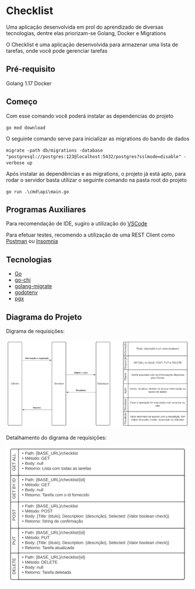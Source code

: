 # Checklist

Uma aplicação desenvolvida em prol do aprendizado de diversas tecnologias, dentre elas priorizam-se Golang, Docker e Migrations

O Checklist é uma aplicação desenvolvida para armazenar uma lista de tarefas, onde você pode gerenciar tarefas

## Pré-requisito
Golang 1.17
Docker

## Começo
Com esse comando você poderá instalar as dependencias do projeto

`go mod download`

O seguinte comando serve para inicializar as migrations do bando de dados

`migrate -path db/migrations -database "postgresql://postgres:123@localhost:5432/postgres?sslmode=disable" -verbose up`

Após instalar as dependências e as migrations, o projeto já está apto, para rodar o servidor basta utilizar o seguinte comando na pasta root do projeto

`go run .\cmd\api\main.go`

## Programas Auxiliares
Para recomendação de IDE, sugiro a utilização do [VSCode](https://code.visualstudio.com)

Para efetuar testes, recomendo a utilização de uma REST Client como [Postman](https://www.postman.com/downloads/) ou [Insomnia](https://insomnia.rest/download)

## Tecnologias
- [Go](https://golang.org)
- [go-chi](https://github.com/go-chi/chi)
- [golang-migrate](https://github.com/golang-migrate/migrate)
- [godotenv](https://pkg.go.dev/github.com/joho/godotenv)
- [pgx](https://github.com/jackc/pgx)

## Diagrama do Projeto

Digrama de requisições:

![alt text][Diagram]

[Diagram]: https://github.com/PauloAraujoNobre/ProjetosDeEstudo/blob/master/GoLang/checklist/Diagram/Imgs/Requests.png "Diagrama de requisições"

Detalhamento do digrama de requisições:

![alt text][DiagramDetails]

[DiagramDetails]: https://github.com/PauloAraujoNobre/ProjetosDeEstudo/blob/master/GoLang/checklist/Diagram/Imgs/RequestDetails.png "Detalhes do diagrama de requisições"

